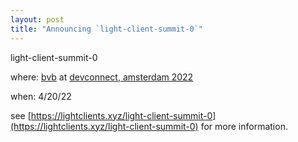 ```yaml
---
layout: post
title: "Announcing `light-client-summit-0`"
---
```


light-client-summit-0

where: [bvb](https://beursvanberlage.com/) at [devconnect, amsterdam 2022](https://devconnect.org/)

when: 4/20/22

see [https://lightclients.xyz/light-client-summit-0](https://lightclients.xyz/light-client-summit-0) for more information.
